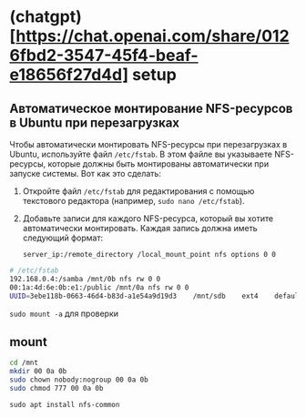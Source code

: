 # (chatgpt)[https://chat.openai.com/share/0126fbd2-3547-45f4-beaf-e18656f27d4d] setup
## Автоматическое монтирование NFS-ресурсов в Ubuntu при перезагрузках

Чтобы автоматически монтировать NFS-ресурсы при перезагрузках в Ubuntu, используйте файл `/etc/fstab`. В этом файле вы указываете NFS-ресурсы, которые должны быть монтированы автоматически при запуске системы. Вот как это сделать:

1. Откройте файл `/etc/fstab` для редактирования с помощью текстового редактора (например, `sudo nano /etc/fstab`).

2. Добавьте записи для каждого NFS-ресурса, который вы хотите автоматически монтировать. Каждая запись должна иметь следующий формат:

   ```shell
   server_ip:/remote_directory /local_mount_point nfs options 0 0
   ```
   
```sh
# /etc/fstab
192.168.0.4:/samba /mnt/0b nfs rw 0 0
00:1a:4d:6e:0b:e1:/public /mnt/0a nfs rw 0 0
UUID=3ebe118b-0663-46d4-b83d-a1e54a9d19d3    /mnt/sdb    ext4    defaults    0    2
```

```sudo mount -a``` для проверки
## mount
```sh
cd /mnt
mkdir 00 0a 0b
sudo chown nobody:nogroup 00 0a 0b    
sudo chmod 777 00 0a 0b
```

```
sudo apt install nfs-common
```
